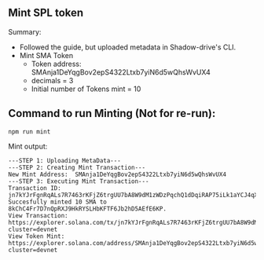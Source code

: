 ## Mint SPL token

Summary:
- Followed the guide, but uploaded metadata in Shadow-drive's CLI.
- Mint SMA Token
  - Token address: SMAnja1DeYqgBov2epS4322Ltxb7yiN6d5wQhsWvUX4
  - decimals = 3
  - Initial number of Tokens mint = 10

## Command to run Minting (Not for re-run):

`npm run mint`

Mint output:
```
---STEP 1: Uploading MetaData---
---STEP 2: Creating Mint Transaction---
New Mint Address:  SMAnja1DeYqgBov2epS4322Ltxb7yiN6d5wQhsWvUX4
---STEP 3: Executing Mint Transaction---
Transaction ID:  jn7kYJrFgnRqALs7R7463rKFjZ6trgUU7bA8W9dM1zWDzPqchQ1dDqiRAP75iLk1aYCJ4qXhsvuk1mq89FNCVkN
Succesfully minted 10 SMA to 8kChC4Fr7D7nQpRXJ9HkRYSLHbKFTF6Jb2hD5AEfE6KP.
View Transaction: https://explorer.solana.com/tx/jn7kYJrFgnRqALs7R7463rKFjZ6trgUU7bA8W9dM1zWDzPqchQ1dDqiRAP75iLk1aYCJ4qXhsvuk1mq89FNCVkN?cluster=devnet
View Token Mint: https://explorer.solana.com/address/SMAnja1DeYqgBov2epS4322Ltxb7yiN6d5wQhsWvUX4?cluster=devnet
```